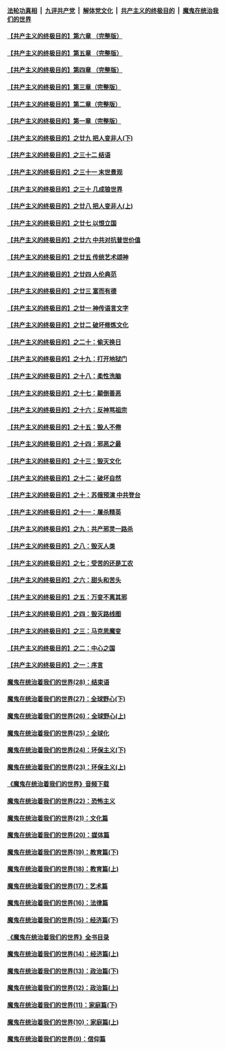####  [法轮功真相](../../../../basic/blob/master/README.md?t=06291403) &nbsp;|&nbsp; [九评共产党](../../../../9ping.md/blob/master/README.md?t=06291403) &nbsp;|&nbsp; [解体党文化](../../../../jtdwh.md/blob/master/README.md?t=06291403)  &nbsp;|&nbsp; [共产主义的终极目的](../../../../gczydzjmd.md/blob/master/README.md?t=06291403) &nbsp;|&nbsp; [魔鬼在统治我们的世界](../../../../mgztzwmdsj.md/blob/master/README.md?t=06291403) 

#### [【共产主义的终极目的】第六章 （完整版）](../pages/nsc422/n11428913.md?t=06291403) 

#### [【共产主义的终极目的】第五章 （完整版）](../pages/nsc422/n11428912.md?t=06291403) 

#### [【共产主义的终极目的】第四章 （完整版）](../pages/nsc422/n11428907.md?t=06291403) 

#### [【共产主义的终极目的】第三章（完整版）](../pages/nsc422/n11428848.md?t=06291403) 

#### [【共产主义的终极目的】第二章（完整版）](../pages/nsc422/n11428831.md?t=06291403) 

#### [【共产主义的终极目的】第一章（完整版）](../pages/nsc422/n11417651.md?t=06291403) 

#### [【共产主义的终极目的】之廿九 把人变非人(下)](../pages/nsc422/n11344140.md?t=06291403) 

#### [【共产主义的终极目的】之三十二 结语](../pages/nsc422/n11360535.md?t=06291403) 

#### [【共产主义的终极目的】之三十一 末世景观](../pages/nsc422/n11351129.md?t=06291403) 

#### [【共产主义的终极目的】之三十 几成狼世界](../pages/nsc422/n11348280.md?t=06291403) 

#### [【共产主义的终极目的】之廿八 把人变非人(上)](../pages/nsc422/n11340492.md?t=06291403) 

#### [【共产主义的终极目的】之廿七 以恨立国](../pages/nsc422/n11336944.md?t=06291403) 

#### [【共产主义的终极目的】之廿六 中共对抗普世价值](../pages/nsc422/n11324785.md?t=06291403) 

#### [【共产主义的终极目的】之廿五 传统艺术颂神](../pages/nsc422/n11296396.md?t=06291403) 

#### [【共产主义的终极目的】之廿四 人伦典范](../pages/nsc422/n11296397.md?t=06291403) 

#### [【共产主义的终极目的】之廿三 富而有德](../pages/nsc422/n11283598.md?t=06291403) 

#### [【共产主义的终极目的】之廿一 神传语言文字](../pages/nsc422/n11263265.md?t=06291403) 

#### [【共产主义的终极目的】之廿二 破坏修炼文化](../pages/nsc422/n11245728.md?t=06291403) 

#### [【共产主义的终极目的】之二十：偷天换日](../pages/nsc422/n11238846.md?t=06291403) 

#### [【共产主义的终极目的】之十九：打开地狱门](../pages/nsc422/n11206376.md?t=06291403) 

#### [【共产主义的终极目的】之十八：柔性洗脑](../pages/nsc422/n11199994.md?t=06291403) 

#### [【共产主义的终极目的】之十七：颠倒善恶](../pages/nsc422/n11179782.md?t=06291403) 

#### [【共产主义的终极目的】之十六：反神骂祖宗](../pages/nsc422/n11166798.md?t=06291403) 

#### [【共产主义的终极目的】之十五：毁人不倦](../pages/nsc422/n11166792.md?t=06291403) 

#### [【共产主义的终极目的】之十四：邪恶之最](../pages/nsc422/n11150249.md?t=06291403) 

#### [【共产主义的终极目的】之十三：毁灭文化](../pages/nsc422/n11135227.md?t=06291403) 

#### [【共产主义的终极目的】之十二：破坏自然](../pages/nsc422/n11135214.md?t=06291403) 

#### [【共产主义的终极目的】之十：苏俄预演 中共登台](../pages/nsc422/n11118424.md?t=06291403) 

#### [【共产主义的终极目的】之十一：屠杀精英](../pages/nsc422/n11118442.md?t=06291403) 

#### [【共产主义的终极目的】之九：共产邪灵一路杀](../pages/nsc422/n11114139.md?t=06291403) 

#### [【共产主义的终极目的】之八：毁灭人类](../pages/nsc422/n11108503.md?t=06291403) 

#### [【共产主义的终极目的】之七：受苦的还是工农](../pages/nsc422/n11101809.md?t=06291403) 

#### [【共产主义的终极目的】之六：甜头和苦头](../pages/nsc422/n11096971.md?t=06291403) 

#### [【共产主义的终极目的】之五：万变不离其邪](../pages/nsc422/n11091285.md?t=06291403) 

#### [【共产主义的终极目的】之四：毁灭路线图](../pages/nsc422/n11086284.md?t=06291403) 

#### [【共产主义的终极目的】之三：马克思魔变](../pages/nsc422/n11061941.md?t=06291403) 

#### [【共产主义的终极目的】之二：中心之国](../pages/nsc422/n11047728.md?t=06291403) 

#### [【共产主义的终极目的】之一：序言](../pages/nsc422/n11086077.md?t=06291403) 

#### [魔鬼在统治着我们的世界(28)：结束语](../pages/nsc422/n10936246.md?t=06291403) 

#### [魔鬼在统治着我们的世界(27)：全球野心(下)](../pages/nsc422/n10928319.md?t=06291403) 

#### [魔鬼在统治着我们的世界(26)：全球野心(上)](../pages/nsc422/n10900318.md?t=06291403) 

#### [魔鬼在统治着我们的世界(25)：全球化](../pages/nsc422/n10788205.md?t=06291403) 

#### [魔鬼在统治着我们的世界(24)：环保主义(下)](../pages/nsc422/n10695307.md?t=06291403) 

#### [魔鬼在统治着我们的世界(23)：环保主义(上)](../pages/nsc422/n10688613.md?t=06291403) 

#### [《魔鬼在统治着我们的世界》音频下载](../pages/nsc422/n10635553.md?t=06291403) 

#### [魔鬼在统治着我们的世界(22)：恐怖主义](../pages/nsc422/n10614727.md?t=06291403) 

#### [魔鬼在统治着我们的世界(21)：文化篇](../pages/nsc422/n10597706.md?t=06291403) 

#### [魔鬼在统治着我们的世界(20)：媒体篇](../pages/nsc422/n10586579.md?t=06291403) 

#### [魔鬼在统治着我们的世界(19)：教育篇(下)](../pages/nsc422/n10564808.md?t=06291403) 

#### [魔鬼在统治着我们的世界(18)：教育篇(上)](../pages/nsc422/n10526970.md?t=06291403) 

#### [魔鬼在统治着我们的世界(17)：艺术篇](../pages/nsc422/n10499093.md?t=06291403) 

#### [魔鬼在统治着我们的世界(16)：法律篇](../pages/nsc422/n10485969.md?t=06291403) 

#### [魔鬼在统治着我们的世界(15)：经济篇(下)](../pages/nsc422/n10469975.md?t=06291403) 

#### [《魔鬼在统治着我们的世界》全书目录](../pages/nsc422/n10464261.md?t=06291403) 

#### [魔鬼在统治着我们的世界(14)：经济篇(上)](../pages/nsc422/n10457370.md?t=06291403) 

#### [魔鬼在统治着我们的世界(13)：政治篇(下)](../pages/nsc422/n10448270.md?t=06291403) 

#### [魔鬼在统治着我们的世界(12)：政治篇(上)](../pages/nsc422/n10444576.md?t=06291403) 

#### [魔鬼在统治着我们的世界(11)：家庭篇(下)](../pages/nsc422/n10440961.md?t=06291403) 

#### [魔鬼在统治着我们的世界(10)：家庭篇(上)](../pages/nsc422/n10435448.md?t=06291403) 

#### [魔鬼在统治着我们的世界(9)：信仰篇](../pages/nsc422/n10432159.md?t=06291403) 

